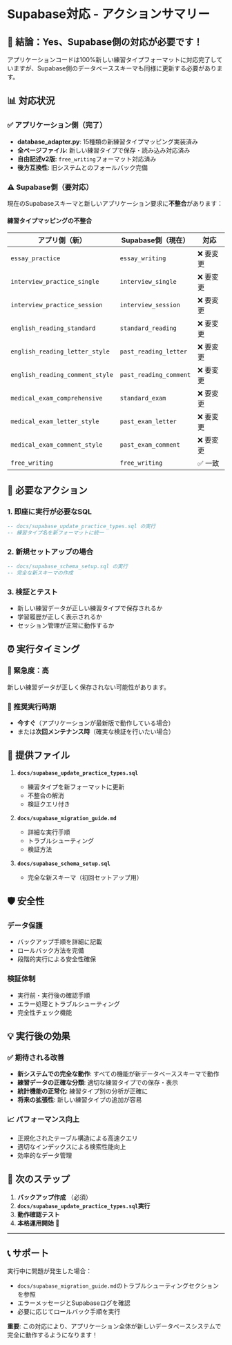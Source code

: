 # Supabase対応 - アクションサマリー

## 🎯 結論：Yes、Supabase側の対応が必要です！

アプリケーションコードは100%新しい練習タイプフォーマットに対応完了していますが、Supabase側のデータベーススキーマも同様に更新する必要があります。

## 📊 対応状況

### ✅ アプリケーション側（完了）
- **database_adapter.py**: 15種類の新練習タイプマッピング実装済み
- **全ページファイル**: 新しい練習タイプで保存・読み込み対応済み
- **自由記述v2版**: `free_writing`フォーマット対応済み
- **後方互換性**: 旧システムとのフォールバック完備

### ⚠️ Supabase側（要対応）
現在のSupabaseスキーマと新しいアプリケーション要求に**不整合**があります：

#### 練習タイプマッピングの不整合

| アプリ側（新） | Supabase側（現在） | 対応 |
|---------------|-------------------|------|
| `essay_practice` | `essay_writing` | ❌ 要変更 |
| `interview_practice_single` | `interview_single` | ❌ 要変更 |
| `interview_practice_session` | `interview_session` | ❌ 要変更 |
| `english_reading_standard` | `standard_reading` | ❌ 要変更 |
| `english_reading_letter_style` | `past_reading_letter` | ❌ 要変更 |
| `english_reading_comment_style` | `past_reading_comment` | ❌ 要変更 |
| `medical_exam_comprehensive` | `standard_exam` | ❌ 要変更 |
| `medical_exam_letter_style` | `past_exam_letter` | ❌ 要変更 |
| `medical_exam_comment_style` | `past_exam_comment` | ❌ 要変更 |
| `free_writing` | `free_writing` | ✅ 一致 |

## 🚀 必要なアクション

### 1. 即座に実行が必要なSQL
```sql
-- docs/supabase_update_practice_types.sql の実行
-- 練習タイプ名を新フォーマットに統一
```

### 2. 新規セットアップの場合
```sql
-- docs/supabase_schema_setup.sql の実行  
-- 完全な新スキーマの作成
```

### 3. 検証とテスト
- 新しい練習データが正しい練習タイプで保存されるか
- 学習履歴が正しく表示されるか
- セッション管理が正常に動作するか

## ⏰ 実行タイミング

### 🔴 緊急度：高
新しい練習データが正しく保存されない可能性があります。

### 📅 推奨実行時期
- **今すぐ**（アプリケーションが最新版で動作している場合）
- または**次回メンテナンス時**（確実な検証を行いたい場合）

## 📁 提供ファイル

1. **`docs/supabase_update_practice_types.sql`**
   - 練習タイプを新フォーマットに更新
   - 不整合の解消
   - 検証クエリ付き

2. **`docs/supabase_migration_guide.md`**
   - 詳細な実行手順
   - トラブルシューティング
   - 検証方法

3. **`docs/supabase_schema_setup.sql`**
   - 完全な新スキーマ（初回セットアップ用）

## 🛡️ 安全性

### データ保護
- バックアップ手順を詳細に記載
- ロールバック方法を完備
- 段階的実行による安全性確保

### 検証体制
- 実行前・実行後の確認手順
- エラー処理とトラブルシューティング
- 完全性チェック機能

## 💡 実行後の効果

### ✅ 期待される改善
- **新システムでの完全な動作**: すべての機能が新データベーススキーマで動作
- **練習データの正確な分類**: 適切な練習タイプでの保存・表示
- **統計機能の正常化**: 練習タイプ別の分析が正確に
- **将来の拡張性**: 新しい練習タイプの追加が容易

### 📈 パフォーマンス向上
- 正規化されたテーブル構造による高速クエリ
- 適切なインデックスによる検索性能向上
- 効率的なデータ管理

## 🎯 次のステップ

1. **バックアップ作成** （必須）
2. **`docs/supabase_update_practice_types.sql`実行**
3. **動作確認テスト**
4. **本格運用開始** 🎉

---

## 📞 サポート

実行中に問題が発生した場合：
- `docs/supabase_migration_guide.md`のトラブルシューティングセクションを参照
- エラーメッセージとSupabaseログを確認
- 必要に応じてロールバック手順を実行

**重要**: この対応により、アプリケーション全体が新しいデータベースシステムで完全に動作するようになります！ 